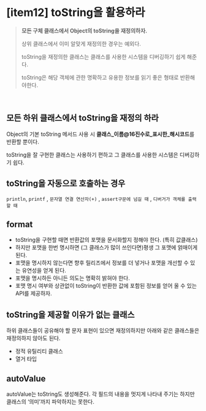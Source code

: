 
# [item12] toString을 활용하라

> **모든 구체 클래스에서 Object의 toString을 재정의하자.**
> 
> 
> 상위 클래스에서 이미 알맞게 재정의한 경우는 예외다. 
> 
> toString을 재정의한 클래스는 클래스를 사용한 시스템을 디버깅하기 쉽게 해준다. 
> 
> toString은 해당 객체에 관한 명확하고 유용한 정보를 읽기 좋은 형태로 반환해야한다.


<br>

## 모든 하위 클래스에서 toString을 재정의 하라

Object의 기본 toString 메서드 사용 시 **클래스_이름@16진수로_표시한_해시코드**를 반환할 뿐이다.

toString을 잘 구현한 클래스는 사용하기 편하고 그 클래스를 사용한 시스템은 디버깅하기 쉽다.


## **toString을 자동으로 호출하는 경우**

 `println`, `printf` ,  `문자열 연결 연산자(+)` , `assert구문에 넘길 때` , `디버거가 객체를 출력할 때`


## format

- toString을 구현할 때면 반환값의 포맷을 문서화할지 정해야 한다. (특히 값클래스)
- 하지만 포맷을 한번 명시하면 (그 클래스가 많이 쓰인다면)평생 그 포맷에 얽매이게 된다.
- 포맷을 명시하지 않는다면 향후 릴리즈에서 정보를 더 넣거나 포맷을 개선할 수 있는 유연성을 얻게 된다.
- 포맷을 명시하든 아니든 의도는 명확히 밝혀야 한다.
- 포맷 명시 여부와 상관없이 toString이 반환한 값에 포함된 정보를 얻어 올 수 있는 API를 제공하자.


## **toString을 제공할 이유가 없는 클래스**

하위 클래스들이 공유해야 할 문자 표현이 있으면 재정의하지만 아래와 같은 클래스들은 재정의하지 않아도 된다.

- 정적 유틸리티 클래스
- 열거 타입

## **autoValue**

autoValue는 toString도 생성해준다. 각 필드의 내용을 멋지게 나타내 주기는 하지만 클래스의 ‘의미’까지 파악하지는 못한다.
